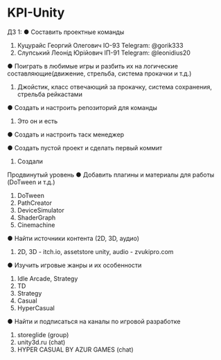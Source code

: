# KPI-Unity

ДЗ 1:
● Составить проектные команды

  1. Куцурайс Георгий Олегович IO-93 Telegram: @gorik333
  2. Слупський Леонід Юрійович ІП-91 Telegram: @leonidius20

● Поиграть в любимые игры и разбить их на логические составляющие(движение, стрельба, система прокачки и т.д.)

  1. Джойстик, класс отвечающий за прокачку, система сохранения, стрельба рейкастами

● Создать и настроить репозиторий для команды

  1. Это он и есть

● Создать и настроить таск менеджер

● Создать пустой проект и сделать первый коммит

  1. Создали

Продвинутый уровень
● Добавить плагины и материалы для работы (DoTween и т.д.)

  1. DoTween
  2. PathCreator
  3. DeviceSimulator
  4. ShaderGraph
  5. Cinemachine

● Найти источники контента (2D, 3D, аудио)

  1. 2D, 3D - itch.io, assetstore unity, audio - zvukipro.com

● Изучить игровые жанры и их особенности

  1. Idle Arcade, Strategy
  2. TD
  3. Strategy
  4. Casual
  5. HyperCasual

● Найти и подписаться на каналы по игровой разработке

  1. storeglide (group)
  2. unity3d.ru (chat)
  3. HYPER CASUAL BY AZUR GAMES (chat)
